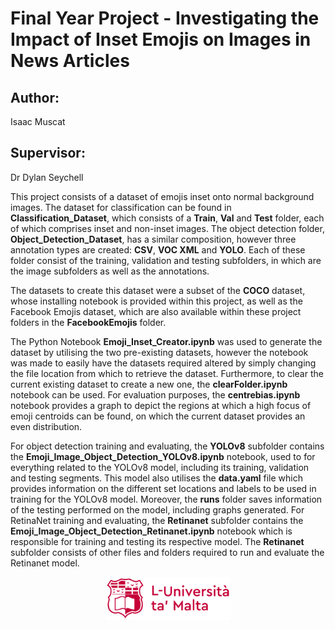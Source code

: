 # Final Year Project - Investigating the Impact of Inset Emojis on Images in News Articles

## Author:
Isaac Muscat

## Supervisor:
Dr Dylan Seychell


This project consists of a dataset of emojis inset onto normal background images. The dataset for classification can be found in **Classification_Dataset**, which consists of a **Train**, **Val** and **Test** folder, each of which comprises inset and non-inset images. The object detection folder, **Object_Detection_Dataset**, has a similar composition, however three annotation types are created: **CSV**, **VOC XML** and **YOLO**. Each of these folder consist of the training, validation and testing subfolders, in which are the image subfolders as well as the annotations.

The datasets to create this dataset were a subset of the **COCO** dataset, whose installing notebook is provided within this project, as well as the Facebook Emojis dataset, which are also available within these project folders in the **FacebookEmojis** folder. 

The Python Notebook **Emoji_Inset_Creator.ipynb** was used to generate the dataset by utilising the two pre-existing datasets, however the notebook was made to easily have the datasets required altered by simply changing the file location from which to retrieve the dataset. Furthermore, to clear the current existing dataset to create a new one, the **clearFolder.ipynb** notebook can be used. For evaluation purposes, the **centrebias.ipynb** notebook provides a graph to depict the regions at which a high focus of emoji centroids can be found, on which the current dataset provides an even distribution.

For object detection training and evaluating, the **YOLOv8** subfolder contains the **Emoji_Image_Object_Detection_YOLOv8.ipynb** notebook, used to for everything related to the YOLOv8 model, including its training, validation and testing segments. This model also utilises the **data.yaml** file which provides information on the different set locations and labels to be used in training for the YOLOv8 model. Moreover, the **runs** folder saves information of the testing performed on the model, including graphs generated. For RetinaNet training and evaluating, the **Retinanet** subfolder contains the **Emoji_Image_Object_Detection_Retinanet.ipynb** notebook which is responsible for training and testing its respective model. The **Retinanet** subfolder consists of other files and folders required to run and evaluate the Retinanet model. 

<p align="center">
  <img src="./University-of-Malta.png" alt="University Logo" width="200"/>
</p>
